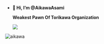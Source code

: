 - **👋 Hi, I’m @AikawaAsami**

  **Weakest Pawn Of Torikawa Organization**

     ![](https://komarev.com/ghpvc/?username=AikawaAsami&abbreviated=true&color=ff69b4&style=for-the-badge)
  
![aikawa](https://github.com/AikawaAsami/AikawaAsami/assets/114198361/e1db1918-3e3c-4c25-a808-2a0cfd4506cb)

<!---
AikawaAsami/AikawaAsami is a ✨ special ✨ repository because its `README.md` (this file) appears on your GitHub profile.
You can click the Preview link to take a look at your changes.
--->
